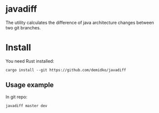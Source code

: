 # javadiff

The utility calculates the difference of java architecture changes between two git branches.

# Install

You need Rust installed:

```shell
cargo install --git https://github.com/demidko/javadiff
```

## Usage example

In git repo:

```shell
javadiff master dev
```